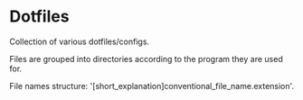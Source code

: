 # Dotfiles

Collection of various dotfiles/configs.

Files are grouped into directories according to the program they are used for.

File names structure: '[short_explanation]conventional_file_name.extension'.
